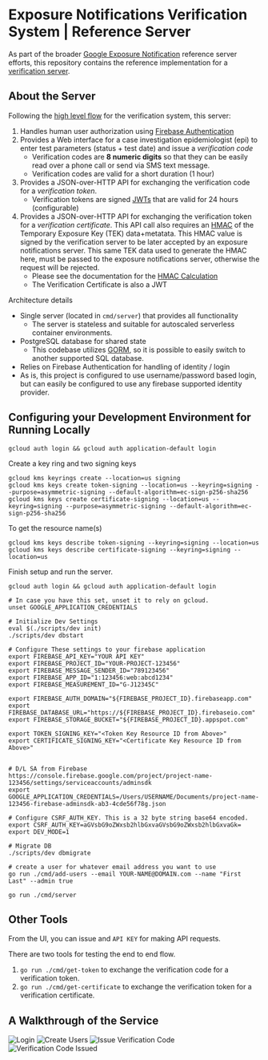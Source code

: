 # Exposure Notifications Verification System | Reference Server


As part of the broader [Google Exposure Notification](https://github.com/google/exposure-notifications-server)
reference server efforts, this repository contains the reference implementation
for a [verification server](https://developers.google.com/android/exposure-notifications/verification-system).

## About the Server

Following the [high level flow](https://developers.google.com/android/exposure-notifications/verification-system#flow-overview)
for the verification system, this server:

1. Handles human user authorization using [Firebase Authentication](https://firebase.google.com/docs/auth)
2. Provides a Web interface for a case investigation epidemiologist (epi) to
   enter test parameters (status + test date) and issue a _verification code_
	 * Verification codes are __8 numeric digits__ so that they can be easily
	   read over a phone call or send via SMS text message.
	 * Verification codes are valid for a short duration (1 hour)
3. Provides a JSON-over-HTTP API for exchanging the verification code for
   a _verification token_.
	 * Verification tokens are signed [JWTs](htts://jwt.io) that are valid for
	   24 hours (configurable)
4. Provides a JSON-over-HTTP API for exchanging the verification token for a
   _verification certificate_. This API call also requires an [HMAC](https://en.wikipedia.org/wiki/HMAC)
	 of the Temporary Exposure Key (TEK) data+metatata. This HMAC value is
	 signed by the verification server to be later accepted by an exposure
	 notifications server. This same TEK data used to generate the HMAC here, must
	 be passed to the exposure notifications server, otherwise the request will
	 be rejected.
	 * Please see the documentation for the [HMAC Calculation](https://developers.google.com/android/exposure-notifications/verification-system#hmac-calc)
	 * The Verification Certificate is also a JWT

Architecture details

* Single server (located in `cmd/server`) that provides all functionality
  * The server is stateless and suitable for autoscaled serverless container
	  environments.
* PostgreSQL database for shared state
  * This codebase utilizes [GORM](https://gorm.io/), so it is possible to
	  easily switch to another supported SQL database.
* Relies on Firebase Authentication for handling of identity / login
 * As is, this project is configured to use username/password based login, but
   can easily be configured to use any firebase supported identity provider.


## Configuring your Development Environment for Running Locally


```shell
gcloud auth login && gcloud auth application-default login
```

Create a key ring and two signing keys

```shell
gcloud kms keyrings create --location=us signing
gcloud kms keys create token-signing --location=us --keyring=signing --purpose=asymmetric-signing --default-algorithm=ec-sign-p256-sha256
gcloud kms keys create certificate-signing --location=us --keyring=signing --purpose=asymmetric-signing --default-algorithm=ec-sign-p256-sha256
```

To get the resource name(s)

```shell
gcloud kms keys describe token-signing --keyring=signing --location=us
gcloud kms keys describe certificate-signing --keyring=signing --location=us
```

Finish setup and run the server.

```shell
gcloud auth login && gcloud auth application-default login

# In case you have this set, unset it to rely on gcloud.
unset GOOGLE_APPLICATION_CREDENTIALS

# Initialize Dev Settings
eval $(./scripts/dev init)
./scripts/dev dbstart

# Configure These settings to your firebase application
export FIREBASE_API_KEY="YOUR API KEY"
export FIREBASE_PROJECT_ID="YOUR-PROJECT-123456"
export FIREBASE_MESSAGE_SENDER_ID="789123456"
export FIREBASE_APP_ID="1:123456:web:abcd1234"
export FIREBASE_MEASUREMENT_ID="G-J12345C"

export FIREBASE_AUTH_DOMAIN="${FIREBASE_PROJECT_ID}.firebaseapp.com"
export FIREBASE_DATABASE_URL="https://${FIREBASE_PROJECT_ID}.firebaseio.com"
export FIREBASE_STORAGE_BUCKET="${FIREBASE_PROJECT_ID}.appspot.com"

export TOKEN_SIGNING_KEY="<Token Key Resource ID from Above>"
export CERTIFICATE_SIGNING_KEY="<Certificate Key Resource ID from Above>"


# D/L SA from Firebase https://console.firebase.google.com/project/project-name-123456/settings/serviceaccounts/adminsdk
export GOOGLE_APPLICATION_CREDENTIALS=/Users/USERNAME/Documents/project-name-123456-firebase-adminsdk-ab3-4cde56f78g.json

# Configure CSRF_AUTH_KEY. This is a 32 byte string base64 encoded.
export CSRF_AUTH_KEY=aGVsbG9oZWxsb2hlbGxvaGVsbG9oZWxsb2hlbGxvaGk=
export DEV_MODE=1

# Migrate DB
./scripts/dev dbmigrate

# create a user for whatever email address you want to use
go run ./cmd/add-users --email YOUR-NAME@DOMAIN.com --name "First Last" --admin true

go run ./cmd/server
```

## Other Tools

From the UI, you can issue and `API KEY` for making API requests.

There are two tools for testing the end to end flow.

1. `go run ./cmd/get-token` to exchange the verification code for a verification
token.
2. `go run ./cmd/get-certificate` to exchange the verification token for a
verification certificate.

## A Walkthrough of the Service
![Login](./docs/images/getting-started/0_login.png)
![Create Users](./docs/images/getting-started/1_create_user.png)
![Issue Verification Code](./docs/images/getting-started/2_issue_verification_code.png)
![Verification Code Issued](./docs/images/getting-started/3_verification_code_issued.png)

